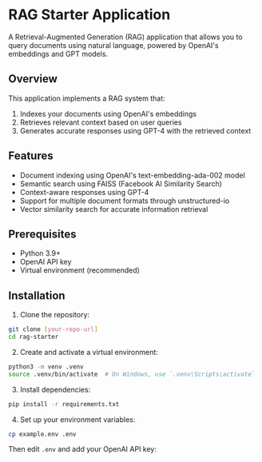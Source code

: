 # RAG Starter Application

A Retrieval-Augmented Generation (RAG) application that allows you to query documents using natural language, powered by OpenAI's embeddings and GPT models.

## Overview

This application implements a RAG system that:
1. Indexes your documents using OpenAI's embeddings
2. Retrieves relevant context based on user queries
3. Generates accurate responses using GPT-4 with the retrieved context

## Features

- Document indexing using OpenAI's text-embedding-ada-002 model
- Semantic search using FAISS (Facebook AI Similarity Search)
- Context-aware responses using GPT-4
- Support for multiple document formats through unstructured-io
- Vector similarity search for accurate information retrieval

## Prerequisites

- Python 3.9+
- OpenAI API key
- Virtual environment (recommended)

## Installation

1. Clone the repository:
```bash
git clone [your-repo-url]
cd rag-starter
```

2. Create and activate a virtual environment:
```bash
python3 -m venv .venv
source .venv/bin/activate  # On Windows, use `.venv\Scripts\activate`
```

3. Install dependencies:
```bash
pip install -r requirements.txt
```

4. Set up your environment variables:
```bash
cp example.env .env
```
Then edit `.env` and add your OpenAI API key:
